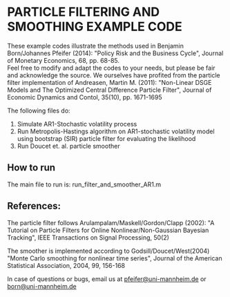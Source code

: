 # PARTICLE FILTERING AND SMOOTHING EXAMPLE CODE

These example codes illustrate the methods used in Benjamin Born/Johannes Pfeifer (2014): "Policy Risk and the Business Cycle", Journal of Monetary Economics, 68, pp. 68-85.  
Feel free to modify and adapt the codes to your needs, but please be fair and acknowledge the source. We ourselves have profited from the 
particle filter implementation of Andreasen, Martin M. (2011): "Non-Linear DSGE Models and The Optimized Central Difference Particle Filter", 
Journal of Economic Dynamics and Contol, 35(10), pp. 1671-1695


The following files do:
 1. Simulate AR1-Stochastic volatility process
 2. Run Metropolis-Hastings algorithm on AR1-stochastic volatility model using bootstrap (SIR) particle filter for evaluating the likelihood
 3. Run Doucet et. al. particle smoother

## How to run
The main file to run is: run_filter_and_smoother_AR1.m

## References: 

The particle filter follows Arulampalam/Maskell/Gordon/Clapp (2002): "A Tutorial on Particle Filters for Online Nonlinear/Non-Gaussian Bayesian Tracking", 
	IEEE Transactions on Signal Processing, 50(2)  

The smoother is implemented according to Godsill/Doucet/West(2004) "Monte Carlo smoothing for nonlinear time series", 
	Journal of the American Statistical Association, 2004, 99, 156-168

In case of questions or bugs, email us at pfeifer@uni-mannheim.de or born@uni-mannheim.de
